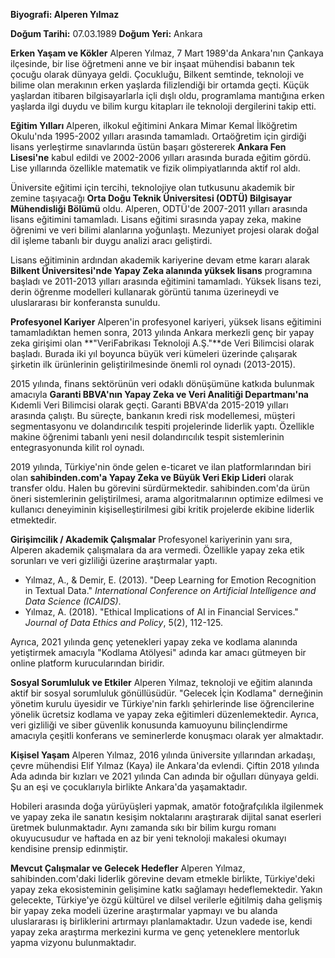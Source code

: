 **Biyografi: Alperen Yılmaz**

**Doğum Tarihi:** 07.03.1989
**Doğum Yeri:** Ankara

**Erken Yaşam ve Kökler**
Alperen Yılmaz, 7 Mart 1989'da Ankara'nın Çankaya ilçesinde, bir lise öğretmeni anne ve bir inşaat mühendisi babanın tek çocuğu olarak dünyaya geldi. Çocukluğu, Bilkent semtinde, teknoloji ve bilime olan merakının erken yaşlarda filizlendiği bir ortamda geçti. Küçük yaşlardan itibaren bilgisayarlarla içli dışlı oldu, programlama mantığına erken yaşlarda ilgi duydu ve bilim kurgu kitapları ile teknoloji dergilerini takip etti.

**Eğitim Yılları**
Alperen, ilkokul eğitimini Ankara Mimar Kemal İlköğretim Okulu'nda 1995-2002 yılları arasında tamamladı. Ortaöğretim için girdiği lisans yerleştirme sınavlarında üstün başarı göstererek **Ankara Fen Lisesi'ne** kabul edildi ve 2002-2006 yılları arasında burada eğitim gördü. Lise yıllarında özellikle matematik ve fizik olimpiyatlarında aktif rol aldı.

Üniversite eğitimi için tercihi, teknolojiye olan tutkusunu akademik bir zemine taşıyacağı **Orta Doğu Teknik Üniversitesi (ODTÜ) Bilgisayar Mühendisliği Bölümü** oldu. Alperen, ODTÜ'de 2007-2011 yılları arasında lisans eğitimini tamamladı. Lisans eğitimi sırasında yapay zeka, makine öğrenimi ve veri bilimi alanlarına yoğunlaştı. Mezuniyet projesi olarak doğal dil işleme tabanlı bir duygu analizi aracı geliştirdi.

Lisans eğitiminin ardından akademik kariyerine devam etme kararı alarak **Bilkent Üniversitesi'nde Yapay Zeka alanında yüksek lisans** programına başladı ve 2011-2013 yılları arasında eğitimini tamamladı. Yüksek lisans tezi, derin öğrenme modelleri kullanarak görüntü tanıma üzerineydi ve uluslararası bir konferansta sunuldu.

**Profesyonel Kariyer**
Alperen'in profesyonel kariyeri, yüksek lisans eğitimini tamamladıktan hemen sonra, 2013 yılında Ankara merkezli genç bir yapay zeka girişimi olan **"VeriFabrikası Teknoloji A.Ş."**de Veri Bilimcisi olarak başladı. Burada iki yıl boyunca büyük veri kümeleri üzerinde çalışarak şirketin ilk ürünlerinin geliştirilmesinde önemli rol oynadı (2013-2015).

2015 yılında, finans sektörünün veri odaklı dönüşümüne katkıda bulunmak amacıyla **Garanti BBVA'nın Yapay Zeka ve Veri Analitiği Departmanı'na** Kıdemli Veri Bilimcisi olarak geçti. Garanti BBVA'da 2015-2019 yılları arasında çalıştı. Bu süreçte, bankanın kredi risk modellemesi, müşteri segmentasyonu ve dolandırıcılık tespiti projelerinde liderlik yaptı. Özellikle makine öğrenimi tabanlı yeni nesil dolandırıcılık tespit sistemlerinin entegrasyonunda kilit rol oynadı.

2019 yılında, Türkiye'nin önde gelen e-ticaret ve ilan platformlarından biri olan **sahibinden.com'a Yapay Zeka ve Büyük Veri Ekip Lideri** olarak transfer oldu. Halen bu görevini sürdürmektedir. sahibinden.com'da ürün öneri sistemlerinin geliştirilmesi, arama algoritmalarının optimize edilmesi ve kullanıcı deneyiminin kişiselleştirilmesi gibi kritik projelerde ekibine liderlik etmektedir.

**Girişimcilik / Akademik Çalışmalar**
Profesyonel kariyerinin yanı sıra, Alperen akademik çalışmalara da ara vermedi. Özellikle yapay zeka etik sorunları ve veri gizliliği üzerine araştırmalar yaptı.
*   Yılmaz, A., & Demir, E. (2013). "Deep Learning for Emotion Recognition in Textual Data." *International Conference on Artificial Intelligence and Data Science (ICAIDS)*.
*   Yılmaz, A. (2018). "Ethical Implications of AI in Financial Services." *Journal of Data Ethics and Policy*, 5(2), 112-125.

Ayrıca, 2021 yılında genç yetenekleri yapay zeka ve kodlama alanında yetiştirmek amacıyla "Kodlama Atölyesi" adında kar amacı gütmeyen bir online platform kurucularından biridir.

**Sosyal Sorumluluk ve Etkiler**
Alperen Yılmaz, teknoloji ve eğitim alanında aktif bir sosyal sorumluluk gönüllüsüdür. "Gelecek İçin Kodlama" derneğinin yönetim kurulu üyesidir ve Türkiye'nin farklı şehirlerinde lise öğrencilerine yönelik ücretsiz kodlama ve yapay zeka eğitimleri düzenlemektedir. Ayrıca, veri gizliliği ve siber güvenlik konusunda kamuoyunu bilinçlendirme amacıyla çeşitli konferans ve seminerlerde konuşmacı olarak yer almaktadır.

**Kişisel Yaşam**
Alperen Yılmaz, 2016 yılında üniversite yıllarından arkadaşı, çevre mühendisi Elif Yılmaz (Kaya) ile Ankara'da evlendi. Çiftin 2018 yılında Ada adında bir kızları ve 2021 yılında Can adında bir oğulları dünyaya geldi. Şu an eşi ve çocuklarıyla birlikte Ankara'da yaşamaktadır.

Hobileri arasında doğa yürüyüşleri yapmak, amatör fotoğrafçılıkla ilgilenmek ve yapay zeka ile sanatın kesişim noktalarını araştırarak dijital sanat eserleri üretmek bulunmaktadır. Aynı zamanda sıkı bir bilim kurgu romanı okuyucusudur ve haftada en az bir yeni teknoloji makalesi okumayı kendisine prensip edinmiştir.

**Mevcut Çalışmalar ve Gelecek Hedefler**
Alperen Yılmaz, sahibinden.com'daki liderlik görevine devam etmekle birlikte, Türkiye'deki yapay zeka ekosisteminin gelişimine katkı sağlamayı hedeflemektedir. Yakın gelecekte, Türkiye'ye özgü kültürel ve dilsel verilerle eğitilmiş daha gelişmiş bir yapay zeka modeli üzerine araştırmalar yapmayı ve bu alanda uluslararası iş birliklerini artırmayı planlamaktadır. Uzun vadede ise, kendi yapay zeka araştırma merkezini kurma ve genç yeteneklere mentorluk yapma vizyonu bulunmaktadır.